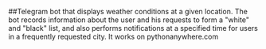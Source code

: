 ##Telegram bot that displays weather conditions at a given location. The bot records information about the user and his requests to form a "white" and "black" list, and also performs notifications at a specified time for users in a frequently requested city. It works on pythonanywhere.com 

